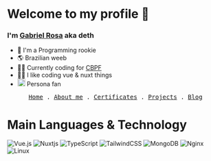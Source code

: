 # Welcome to my profile 👋
### I'm [Gabriel Rosa](https://rosa.dev.br) aka deth

- 🌱 I'm a Programming rookie
- 🌎 Brazilian weeb
- 🧑‍💼 Currently coding for [CBPF](https://cbpf.br)
- 👨‍💻 I like coding vue & nuxt things
-  <img src="https://cdn.cloudflare.steamstatic.com/steamcommunity/public/images/items/1382330/0525c9b0fa51969f11c7efa0a9cf93fce001a146.png" alt="Phantom Thieves" width="18"> Persona fan

<p align="center">
  <samp>
    <a href="https://rosa.dev.br">Home</a> .
    <a href="https://rosa.dev.br/about">About me</a> .
    <a href="https://rosa.dev.br/certificates">Certificates</a> .
    <a href="https://rosa.dev.br/projects">Projects</a> .
    <a href="https://rosa.dev.br/blog">Blog</a>
  </samp>
</p>


# Main Languages & Technology
![Vue.js](https://img.shields.io/badge/vuejs-%2335495e.svg?style=for-the-badge&logo=vuedotjs&logoColor=%234FC08D)
![Nuxtjs](https://img.shields.io/badge/Nuxt-002E3B?style=for-the-badge&logo=nuxtdotjs&logoColor=#00DC82)
![TypeScript](https://img.shields.io/badge/typescript-%23007ACC.svg?style=for-the-badge&logo=typescript&logoColor=white)
![TailwindCSS](https://img.shields.io/badge/tailwindcss-%2338B2AC.svg?style=for-the-badge&logo=tailwind-css&logoColor=white)
![MongoDB](https://img.shields.io/badge/MongoDB-%234ea94b.svg?style=for-the-badge&logo=mongodb&logoColor=white)
![Nginx](https://img.shields.io/badge/nginx-%23009639.svg?style=for-the-badge&logo=nginx&logoColor=white)
![Linux](https://img.shields.io/badge/LINUX-5277C3.svg?style=for-the-badge&logo=Linux&logoColor=white)
